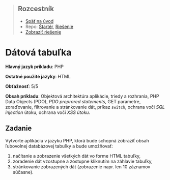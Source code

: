 <div class="hidden">

> ## Rozcestník
> - [Späť na úvod](../../README.md)
> - Repo: [Štartér](/../../tree/main/php/data-table), [Riešenie](/../../tree/solution/php/data-table)
> - [Zobraziť riešenie](riesenie.md)
</div>

# Dátová tabuľka
<div class="info"> 

**Hlavný jazyk príkladu**: PHP

**Ostatné použité jazyky**: HTML

**Obťažnosť**: 5/5

**Obsah príkladu**: Objektová architektúra aplikácie, triedy a rozhrania, PHP Data Objects (PDO), *PDO preprared statements*, GET parametre, zoraďovanie, filtrovanie a stránkovanie dát, príkaz `switch`,  ochrana voči *SQL injection* útoku, ochrana voči *XSS útoku*.  
</div>

## Zadanie

Vytvorte aplikáciu v jazyku PHP, ktorá bude schopná zobraziť obsah ľubovolnej databázovej tabuľky a bude umožňovať:

1. načítanie a zobrazenie všetkých dát vo forme HTML tabuľky,
1. zoradenie dát vzostupne a zostupne kliknutím na záhlavie tabuľky, 
1. stránkovanie zobrazených dát (zobrazenie napr. len 10 záznamov súčasne).